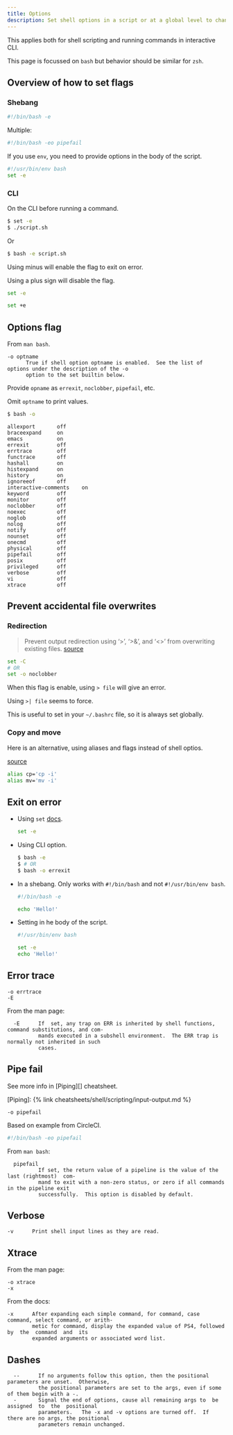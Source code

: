 ```yaml
---
title: Options
description: Set shell options in a script or at a global level to change how the shell behaves
---
```


This applies both for shell scripting and running commands in interactive CLI.

This page is focussed on `bash` but behavior should be similar for `zsh`.


## Overview of how to set flags

### Shebang

```sh
#!/bin/bash -e
```

Multiple:

```sh
#!/bin/bash -eo pipefail
```

If you use `env`, you need to provide options in the body of the script.

```sh
#!/usr/bin/env bash
set -e
```

### CLI

On the CLI before running a command.

```sh
$ set -e
$ ./script.sh
```

Or

```sh
$ bash -e script.sh
```

Using minus will enable the flag to exit on error.

Using a plus sign will disable the flag.

```sh
set -e

set +e
```


## Options flag

From `man bash`.

```
-o optname
      True if shell option optname is enabled.  See the list of options under the description of the -o
      option to the set builtin below.
```

Provide `opname` as `errexit`, `noclobber`, `pipefail`, etc.

Omit `optname` to print values.

```sh
$ bash -o
```
```
allexport       off
braceexpand     on
emacs           on
errexit         off
errtrace        off
functrace       off
hashall         on
histexpand      on
history         on
ignoreeof       off
interactive-comments    on
keyword         off
monitor         off
noclobber       off
noexec          off
noglob          off
nolog           off
notify          off
nounset         off
onecmd          off
physical        off
pipefail        off
posix           off
privileged      off
verbose         off
vi              off
xtrace          off
```


## Prevent accidental file overwrites

### Redirection

> Prevent output redirection using ‘>’, ‘>&’, and ‘<>’ from overwriting existing files. [source](https://www.gnu.org/software/bash/manual/html_node/The-Set-Builtin.html#The-Set-Builtin)

```sh
set -C
# OR
set -o noclobber
```

When this flag is enable, using `> file` will give an error.

Using `>| file` seems to force.

This is useful to set in your `~/.bashrc` file, so it is always set globally.

### Copy and move

Here is an alternative, using aliases and flags instead of shell optios.

[source](https://unix.stackexchange.com/questions/452865/are-there-any-disadvantages-of-setting-noclobber)

```sh
alias cp='cp -i'
alias mv='mv -i'
```


## Exit on error

- Using `set` [docs](https://www.gnu.org/software/bash/manual/html_node/The-Set-Builtin.html#The-Set-Builtin).
    ```sh
    set -e
    ```
- Using CLI option.
    ```sh
    $ bash -e
    $ # OR
    $ bash -o errexit
    ```
- In a shebang. Only works with `#!/bin/bash` and not `#!/usr/bin/env bash`.
    ```sh
    #!/bin/bash -e

    echo 'Hello!'
    ```
- Setting in he body of the script.
    ```sh
    #!/usr/bin/env bash

    set -e
    echo 'Hello!'
    ```


## Error trace

```
-o errtrace
-E
```

From the man page:

```
  -E      If  set, any trap on ERR is inherited by shell functions, command substitutions, and com-
          mands executed in a subshell environment.  The ERR trap is normally not inherited in such
          cases.
```


## Pipe fail

See more info in [Piping][] cheatsheet.

[Piping]: {% link cheatsheets/shell/scripting/input-output.md %}

```
-o pipefail
```

Based on  example from CircleCI.

```sh
#!/bin/bash -eo pipefail
```

From `man bash`:

```
  pipefail
          If set, the return value of a pipeline is the value of the last (rightmost)  com-
          mand to exit with a non-zero status, or zero if all commands in the pipeline exit
          successfully.  This option is disabled by default.
```


## Verbose

```
-v      Print shell input lines as they are read.
```


## Xtrace

From the man page:

```
-o xtrace
-x
```

From the docs:

```
-x      After expanding each simple command, for command, case command, select command, or arith-
        metic for command, display the expanded value of PS4, followed by  the  command  and  its
        expanded arguments or associated word list.
```


## Dashes

```
  --      If no arguments follow this option, then the positional parameters are unset.  Otherwise,
          the positional parameters are set to the args, even if some of them begin with a -.
  -       Signal the end of options, cause all remaining args to  be  assigned  to  the  positional
          parameters.   The -x and -v options are turned off.  If there are no args, the positional
          parameters remain unchanged.
```
